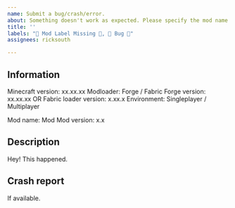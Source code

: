 ```yaml
---
name: Submit a bug/crash/error.
about: Something doesn't work as expected. Please specify the mod name and provide a crash report if possible.
title: ''
labels: "👀 Mod Label Missing 👀, 👾‎‎ Bug 👾"
assignees: ricksouth

---
```


## **Information**
Minecraft version: xx.xx.xx
Modloader: Forge / Fabric
Forge version: xx.xx.xx  OR  Fabric loader version: x.xx.x
Environment: Singleplayer / Multiplayer

Mod name: Mod
Mod version: x.x


## **Description**
Hey! This happened.


## **Crash report**
If available.
